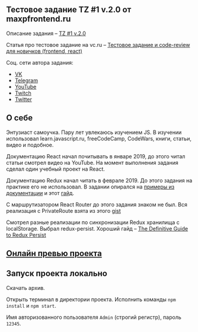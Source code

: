 ## Тестовое задание TZ #1 v.2.0 от maxpfrontend.ru

Описание задания – [TZ #1 v.2.0](https://hackmd.io/s/BJWYLsmD4)

Статья про тестовое задание на vc.ru – [Тестовое задание и code-review для новичков (frontend, react)](https://vc.ru/dev/60753-testovoe-zadanie-i-code-review-dlya-novichkov-frontend-react)

Соц. сети автора задания:

- [VK](http://vk.com/maxpfrontend)
- [Telegram](https://t.me/maxpfrontend)
- [YouTube](https://www.youtube.com/channel/UCqJyAVWwIqPWKEkfCSP1y4Q)
- [Twitch](https://www.twitch.tv/maxpfrontend)
- [Twitter](https://twitter.com/MaxPatsiansky)

## О себе

Энтузиаст самоучка. Пару лет увлекаюсь изучением JS. В изучении использовал learn.javascript.ru, freeCodeCamp, CodeWars, книги, статьи, видео и подобное.

Документацию React начал почитывать в январе 2019, до этого читал статьи смотрел видео на YouTube. На момент выполнения задания сделал один учебный проект на React.

Документацию Redux начал читать в феврале 2019. До этого задания на практике его не использовал. В задании опирался на [примеры из документации](https://github.com/rajdee/redux-in-russian/blob/master/docs/advanced/AsyncActions.md) и этот [гайд](http://jasonwatmore.com/post/2017/09/16/react-redux-user-registration-and-login-tutorial-example).

С маршрутизатором React Router до этого задания знаком не был. Вся реализация с PrivateRoute взята из этого [gist](https://gist.github.com/rcanepa/b4ce0dff8d85b357504e04b03e69ac66)

Смотрел разные реализации по синхронизации Redux хранилища с localStorage. Выбрал redux-persist. Хороший гайд – [The Definitive Guide to Redux Persist](https://blog.reactnativecoach.com/the-definitive-guide-to-redux-persist-84738167975)

## [Онлайн превью проекта](https://codesandbox.io/s/zxll02jwpl)

## Запуск проекта локально

Cкачать архив. 

Открыть терминал в директории проекта. Исполнить команды   `npm install` и `npm start`.

Имя авторизованного пользователя `Admin` (строгий регистр), пароль `12345`.